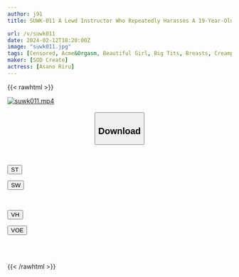 ```yaml
---
author: j91
title: SUWK-011 A Lewd Instructor Who Repeatedly Harasses A 19-Year-Old Preparatory School Student Who Aspires To Medical School With Her Breasts. With Daily Sticky Guidance, She Trains A Female Student Who Can’t Refuse Into A Breast-Craving Type. Riru Asano

url: /v/suwk011
date: 2024-02-12T18:20:00Z
image: "suwk011.jpg"
tags: [Censored, Acme&Orgasm, Beautiful Girl, Big Tits, Breasts, Creampie, Solowork]
maker: [SOD Create]
actress: [Asano Riru]
---
```



{{< rawhtml >}}

<div class="video" data-videoid="pxPBZG7JmjTDMa">
    <a href="javascript:;">
        <img src="/v/suwk011/suwk011.jpg" width="WIDTH" height="HEIGHT" alt="suwk011.mp4" loading="lazy">
    </a>
</div>

<script type="text/javascript" src="https://j91.asia/asset/on-demand-st.js"></script>

<br>
  <link rel="stylesheet" href="https://j91.asia/asset/bs5.css">
  
  <center>
  <button class="btn btn-primary" type="button" data-bs-toggle="collapse" data-bs-target=".multi-collapse" aria-expanded="false" aria-controls="multiCollapseExample1 multiCollapseExample2"><h2>Download</h2></button></center>
</p>
<div class="row">
  <div class="col">
    <div class="collapse multi-collapse" id="multiCollapseExample1">
      <div class="card card-body">
	      	      <br>
<div class="buttons">  
<p><a href="https://streamtape.to/v/pxPBZG7JmjTDMa" target="_blank"><button class="btn-hover color-3"><i class="fa fa-download"></i> ST</button></a></p>
<p><a href="https://cdnwish.com/4r8sqyjq5p93" target="_blank"><button class="btn-hover color-2"><i class="fa fa-download"></i> SW</button></a></p></div>
    </div>
  </div>
</div>
  <div class="col">
    <div class="collapse multi-collapse" id="multiCollapseExample2">
      <div class="card card-body">
	      <br>
<div class="buttons">
<p><a href="https://vidhidepro.com/f/itgtpr1ojdva"><button class="btn-hover color-9"><i class="fa fa-download"></i> VH</button></a></p>
<p><a href="https://voe.sx/ayeo7m1zidjr"><button class="btn-hover color-8"><i class="fa fa-download"></i> VOE</button></a></p></div>
<br><br>
      </div>
    </div>
  </div>
</div>

{{< /rawhtml >}}